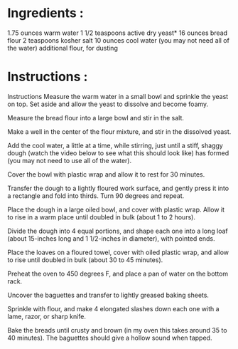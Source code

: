 # Ingredients :
 
 1.75 ounces warm water
1 1/2 teaspoons active dry yeast*
16 ounces bread flour
2 teaspoons kosher salt
10 ounces cool water (you may not need all of the water)
additional flour, for dusting

# Instructions : 

Instructions
Measure the warm water in a small bowl and sprinkle the yeast on top. Set aside and allow the yeast to dissolve and become foamy.

Measure the bread flour into a large bowl and stir in the salt.

Make a well in the center of the flour mixture, and stir in the dissolved yeast.

Add the cool water, a little at a time, while stirring, just until a stiff, shaggy dough (watch the video below to see what this should look like) has formed (you may not need to use all of the water).

Cover the bowl with plastic wrap and allow it to rest for 30 minutes.

Transfer the dough to a lightly floured work surface, and gently press it into a rectangle and fold into thirds.  Turn 90 degrees and repeat. 

Place the dough in a large oiled bowl, and cover with plastic wrap.  Allow it to rise in a warm place until doubled in bulk (about 1 to 2 hours).

Divide the dough into 4 equal portions, and shape each one into a long loaf (about 15-inches long and 1 1/2-inches in diameter), with pointed ends.  

Place the loaves on a floured towel, cover with oiled plastic wrap, and allow to rise until doubled in bulk (about 30 to 45 minutes).

Preheat the oven to 450 degrees F, and place a pan of water on the bottom rack.

Uncover the baguettes and transfer to lightly greased baking sheets.

Sprinkle with flour, and make 4 elongated slashes down each one with a lame, razor, or sharp knife. 

Bake the breads until crusty and brown (in my oven this takes around 35 to 40 minutes).  The baguettes should give a hollow sound when tapped. 
